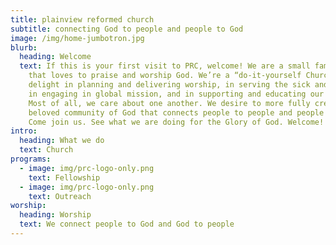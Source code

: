 ```yaml
---
title: plainview reformed church
subtitle: connecting God to people and people to God
image: /img/home-jumbotron.jpg
blurb:
  heading: Welcome
  text: If this is your first visit to PRC, welcome! We are a small family Church
    that loves to praise and worship God. We’re a “do-it-yourself Church.” We
    delight in planning and delivering worship, in serving the sick and hungry,
    in engaging in global mission, and in supporting and educating our children.
    Most of all, we care about one another. We desire to more fully create a
    beloved community of God that connects people to people and people to God.
    Come join us. See what we are doing for the Glory of God. Welcome!
intro:
  heading: What we do
  text: Church
programs:
  - image: img/prc-logo-only.png
    text: Fellowship
  - image: img/prc-logo-only.png
    text: Outreach
worship:
  heading: Worship
  text: We connect people to God and God to people
---
```

